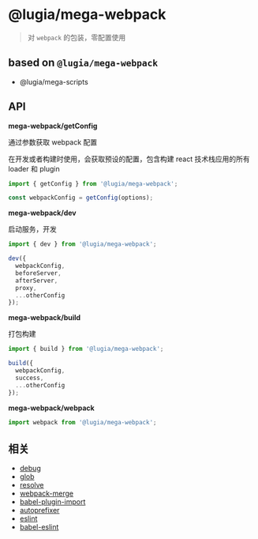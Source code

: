# @lugia/mega-webpack

> 对 `webpack` 的包装，零配置使用

## based on `@lugia/mega-webpack`

- @lugia/mega-scripts

## API

**mega-webpack/getConfig**

通过参数获取 webpack 配置

在开发或者构建时使用，会获取预设的配置，包含构建 react 技术栈应用的所有 loader 和 plugin

```js
import { getConfig } from '@lugia/mega-webpack';

const webpackConfig = getConfig(options);
```

**mega-webpack/dev**

启动服务，开发

```js
import { dev } from '@lugia/mega-webpack';

dev({
  webpackConfig,
  beforeServer,
  afterServer,
  proxy,
  ...otherConfig
});
```

**mega-webpack/build**

打包构建

```js
import { build } from '@lugia/mega-webpack';

build({
  webpackConfig,
  success,
  ...otherConfig
});
```

**mega-webpack/webpack**

```js
import webpack from '@lugia/mega-webpack';
```

## 相关

- [debug](https://github.com/visionmedia/debug)
- [glob](https://github.com/isaacs/node-glob)
- [resolve](https://github.com/browserify/resolve)
- [webpack-merge](https://github.com/survivejs/webpack-merge)
- [babel-plugin-import](https://github.com/ant-design/babel-plugin-import)
- [autoprefixer](https://github.com/postcss/autoprefixer)
- [eslint](https://github.com/eslint/eslint)
- [babel-eslint](https://github.com/babel/babel-eslint)
